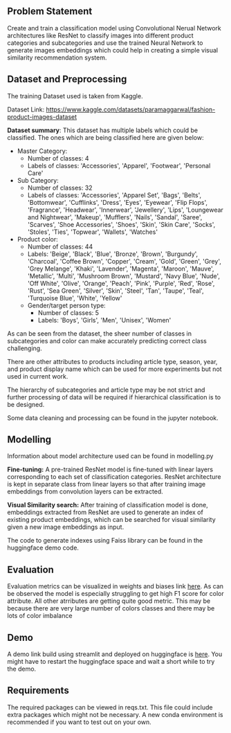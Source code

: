 ## Problem Statement
Create and train a classification model using Convolutional Nerual Network architectures like
ResNet to classify images into different product categories and subcategories and use
the trained Neural Network to generate images embeddings which could help in creating a 
simple visual similarity recommendation system.
## Dataset and Preprocessing
The training Dataset used is taken from Kaggle. 

Dataset Link: https://www.kaggle.com/datasets/paramaggarwal/fashion-product-images-dataset

**Dataset summary**: 
This dataset has multiple labels which could be classified. The ones which are being
classified here are given below:
- Master Category:
  - Number of classes: 4
  - Labels of classes: 'Accessories', 'Apparel', 'Footwear', 'Personal Care'
- Sub Category:
  - Number of classes: 32
  - Labels of classes: 'Accessories', 'Apparel Set', 'Bags', 'Belts', 'Bottomwear', 'Cufflinks', 'Dress', 'Eyes', 'Eyewear', 'Flip Flops', 'Fragrance', 'Headwear', 'Innerwear', 'Jewellery', 'Lips', 'Loungewear and Nightwear', 'Makeup', 'Mufflers', 'Nails', 'Sandal', 'Saree', 'Scarves', 'Shoe Accessories', 'Shoes', 'Skin', 'Skin Care', 'Socks', 'Stoles', 'Ties', 'Topwear', 'Wallets', 'Watches'
- Product color:
  - Number of classes: 44
  - Labels: 'Beige', 'Black', 'Blue', 'Bronze', 'Brown', 'Burgundy', 'Charcoal', 'Coffee Brown', 'Copper', 'Cream', 'Gold', 'Green', 'Grey', 'Grey Melange', 'Khaki', 'Lavender', 'Magenta', 'Maroon', 'Mauve', 'Metallic', 'Multi', 'Mushroom Brown', 'Mustard', 'Navy Blue', 'Nude', 'Off White', 'Olive', 'Orange', 'Peach', 'Pink', 'Purple', 'Red', 'Rose', 'Rust', 'Sea Green', 'Silver', 'Skin', 'Steel', 'Tan', 'Taupe', 'Teal', 'Turquoise Blue', 'White', 'Yellow'
  - Gender/target person type:
    - Number of classes: 5
    - Labels: 'Boys', 'Girls', 'Men', 'Unisex', 'Women'

As can be seen from the dataset, the sheer number of classes in subcategories and color
can make accurately predicting correct class challenging.

There are other attributes to products including article type, season, year, and product
display name which can be used for more experiments but not used in current work.

The hierarchy of subcategories and article type may be not strict and further processing
of data will be required if hierarchical classification is to be designed.

Some data cleaning and processing can be found in the jupyter notebook.
## Modelling
Information about model architecture used can be found in modelling.py

**Fine-tuning:**
A pre-trained ResNet model is fine-tuned with linear layers corresponding to each
set of classification categories. ResNet architecture is kept in separate class from
linear layers so that after training image embeddings from convolution layers can be
extracted.

**Visual Similarity search:** After training of classification model is done, embeddings
extracted from ResNet are used to generate an index of existing product embeddings, which
can be searched for visual similarity given a new image embeddings as input.

The code to generate indexes using Faiss library can be found in the huggingface
demo code.

## Evaluation
Evaluation metrics can be visualized in weights and biases link [here](https://wandb.ai/nikhilsalodkar/fashion_classification?workspace=user-nikhilsalodkar).
As can be observed the model is especially struggling to get high F1 score for color
attribute. All other atrributes are getting quite good metric. This may be because there
are very large number of colors classes and there may be lots of color imbalance
## Demo
A demo link build using streamlit and deployed on huggingface is [here](https://huggingface.co/spaces/niks-salodkar/Fashion-Prediction-Demo).
You might have to restart the huggingface space and wait a short while to try the demo.

## Requirements
The required packages can be viewed in reqs.txt. This file could include extra packages
which might not be necessary. A new conda environment is recommended if you want to
test out on your own.